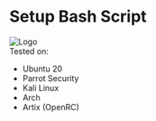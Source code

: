 
# Setup Bash Script
![Logo](https://github.com/Nikelandjelo/autoConf/main/blob/readme.gif "Logo")  
Tested on:  
+ Ubuntu 20
+ Parrot Security
+ Kali Linux
+ Arch
+ Artix (OpenRC)